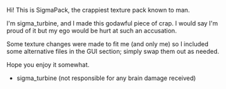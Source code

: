 Hi! This is SigmaPack, the crappiest texture pack known to man. 

I'm sigma_turbine, and I made this godawful piece of crap. I would say I'm proud of it but my ego would be hurt at such an accusation.

Some texture changes were made to fit me (and only me) so I included some alternative files in the GUI section; simply swap them out as needed.

Hope you enjoy it somewhat.

- sigma_turbine (not responsible for any brain damage received)
